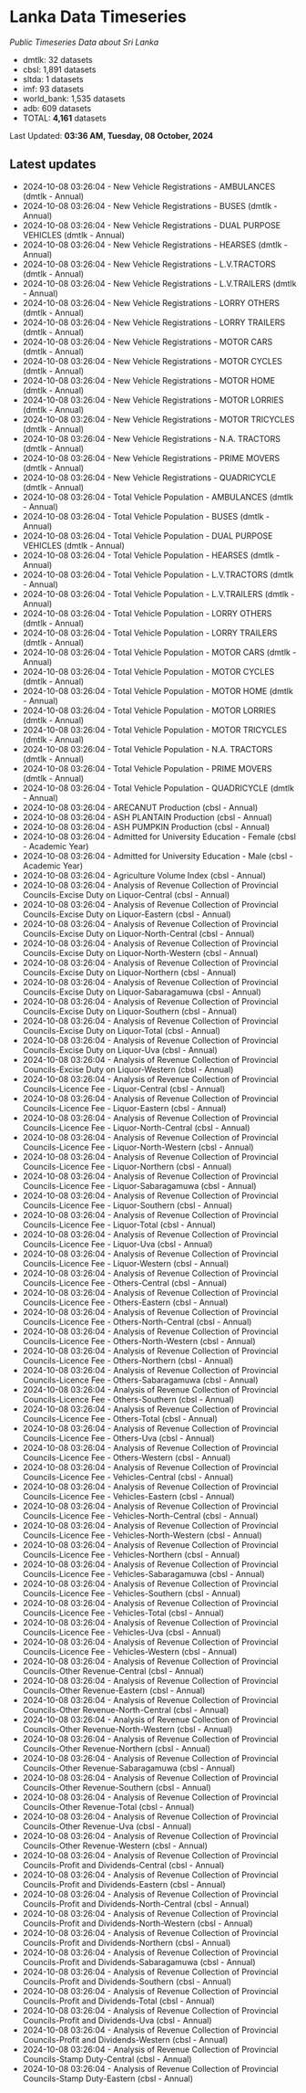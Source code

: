 # Lanka Data Timeseries
*Public Timeseries Data about Sri Lanka*

* dmtlk: 32 datasets
* cbsl: 1,891 datasets
* sltda: 1 datasets
* imf: 93 datasets
* world_bank: 1,535 datasets
* adb: 609 datasets
* TOTAL: **4,161** datasets

Last Updated: **03:36 AM, Tuesday, 08 October, 2024**

## Latest updates

* 2024-10-08 03:26:04 - New Vehicle Registrations - AMBULANCES (dmtlk - Annual)
* 2024-10-08 03:26:04 - New Vehicle Registrations - BUSES (dmtlk - Annual)
* 2024-10-08 03:26:04 - New Vehicle Registrations - DUAL PURPOSE VEHICLES (dmtlk - Annual)
* 2024-10-08 03:26:04 - New Vehicle Registrations - HEARSES (dmtlk - Annual)
* 2024-10-08 03:26:04 - New Vehicle Registrations - L.V.TRACTORS (dmtlk - Annual)
* 2024-10-08 03:26:04 - New Vehicle Registrations - L.V.TRAILERS (dmtlk - Annual)
* 2024-10-08 03:26:04 - New Vehicle Registrations - LORRY OTHERS (dmtlk - Annual)
* 2024-10-08 03:26:04 - New Vehicle Registrations - LORRY TRAILERS (dmtlk - Annual)
* 2024-10-08 03:26:04 - New Vehicle Registrations - MOTOR CARS (dmtlk - Annual)
* 2024-10-08 03:26:04 - New Vehicle Registrations - MOTOR CYCLES (dmtlk - Annual)
* 2024-10-08 03:26:04 - New Vehicle Registrations - MOTOR HOME (dmtlk - Annual)
* 2024-10-08 03:26:04 - New Vehicle Registrations - MOTOR LORRIES (dmtlk - Annual)
* 2024-10-08 03:26:04 - New Vehicle Registrations - MOTOR TRICYCLES (dmtlk - Annual)
* 2024-10-08 03:26:04 - New Vehicle Registrations - N.A. TRACTORS (dmtlk - Annual)
* 2024-10-08 03:26:04 - New Vehicle Registrations - PRIME MOVERS (dmtlk - Annual)
* 2024-10-08 03:26:04 - New Vehicle Registrations - QUADRICYCLE (dmtlk - Annual)
* 2024-10-08 03:26:04 - Total Vehicle Population - AMBULANCES (dmtlk - Annual)
* 2024-10-08 03:26:04 - Total Vehicle Population - BUSES (dmtlk - Annual)
* 2024-10-08 03:26:04 - Total Vehicle Population - DUAL PURPOSE VEHICLES (dmtlk - Annual)
* 2024-10-08 03:26:04 - Total Vehicle Population - HEARSES (dmtlk - Annual)
* 2024-10-08 03:26:04 - Total Vehicle Population - L.V.TRACTORS (dmtlk - Annual)
* 2024-10-08 03:26:04 - Total Vehicle Population - L.V.TRAILERS (dmtlk - Annual)
* 2024-10-08 03:26:04 - Total Vehicle Population - LORRY OTHERS (dmtlk - Annual)
* 2024-10-08 03:26:04 - Total Vehicle Population - LORRY TRAILERS (dmtlk - Annual)
* 2024-10-08 03:26:04 - Total Vehicle Population - MOTOR CARS (dmtlk - Annual)
* 2024-10-08 03:26:04 - Total Vehicle Population - MOTOR CYCLES (dmtlk - Annual)
* 2024-10-08 03:26:04 - Total Vehicle Population - MOTOR HOME (dmtlk - Annual)
* 2024-10-08 03:26:04 - Total Vehicle Population - MOTOR LORRIES (dmtlk - Annual)
* 2024-10-08 03:26:04 - Total Vehicle Population - MOTOR TRICYCLES (dmtlk - Annual)
* 2024-10-08 03:26:04 - Total Vehicle Population - N.A. TRACTORS (dmtlk - Annual)
* 2024-10-08 03:26:04 - Total Vehicle Population - PRIME MOVERS (dmtlk - Annual)
* 2024-10-08 03:26:04 - Total Vehicle Population - QUADRICYCLE (dmtlk - Annual)
* 2024-10-08 03:26:04 - ARECANUT Production (cbsl - Annual)
* 2024-10-08 03:26:04 - ASH PLANTAIN Production (cbsl - Annual)
* 2024-10-08 03:26:04 - ASH PUMPKIN Production (cbsl - Annual)
* 2024-10-08 03:26:04 - Admitted for University Education - Female (cbsl - Academic Year)
* 2024-10-08 03:26:04 - Admitted for University Education - Male (cbsl - Academic Year)
* 2024-10-08 03:26:04 - Agriculture Volume Index (cbsl - Annual)
* 2024-10-08 03:26:04 - Analysis of Revenue Collection of Provincial Councils-Excise Duty on Liquor-Central (cbsl - Annual)
* 2024-10-08 03:26:04 - Analysis of Revenue Collection of Provincial Councils-Excise Duty on Liquor-Eastern (cbsl - Annual)
* 2024-10-08 03:26:04 - Analysis of Revenue Collection of Provincial Councils-Excise Duty on Liquor-North-Central (cbsl - Annual)
* 2024-10-08 03:26:04 - Analysis of Revenue Collection of Provincial Councils-Excise Duty on Liquor-North-Western (cbsl - Annual)
* 2024-10-08 03:26:04 - Analysis of Revenue Collection of Provincial Councils-Excise Duty on Liquor-Northern (cbsl - Annual)
* 2024-10-08 03:26:04 - Analysis of Revenue Collection of Provincial Councils-Excise Duty on Liquor-Sabaragamuwa (cbsl - Annual)
* 2024-10-08 03:26:04 - Analysis of Revenue Collection of Provincial Councils-Excise Duty on Liquor-Southern (cbsl - Annual)
* 2024-10-08 03:26:04 - Analysis of Revenue Collection of Provincial Councils-Excise Duty on Liquor-Total (cbsl - Annual)
* 2024-10-08 03:26:04 - Analysis of Revenue Collection of Provincial Councils-Excise Duty on Liquor-Uva (cbsl - Annual)
* 2024-10-08 03:26:04 - Analysis of Revenue Collection of Provincial Councils-Excise Duty on Liquor-Western (cbsl - Annual)
* 2024-10-08 03:26:04 - Analysis of Revenue Collection of Provincial Councils-Licence Fee - Liquor-Central (cbsl - Annual)
* 2024-10-08 03:26:04 - Analysis of Revenue Collection of Provincial Councils-Licence Fee - Liquor-Eastern (cbsl - Annual)
* 2024-10-08 03:26:04 - Analysis of Revenue Collection of Provincial Councils-Licence Fee - Liquor-North-Central (cbsl - Annual)
* 2024-10-08 03:26:04 - Analysis of Revenue Collection of Provincial Councils-Licence Fee - Liquor-North-Western (cbsl - Annual)
* 2024-10-08 03:26:04 - Analysis of Revenue Collection of Provincial Councils-Licence Fee - Liquor-Northern (cbsl - Annual)
* 2024-10-08 03:26:04 - Analysis of Revenue Collection of Provincial Councils-Licence Fee - Liquor-Sabaragamuwa (cbsl - Annual)
* 2024-10-08 03:26:04 - Analysis of Revenue Collection of Provincial Councils-Licence Fee - Liquor-Southern (cbsl - Annual)
* 2024-10-08 03:26:04 - Analysis of Revenue Collection of Provincial Councils-Licence Fee - Liquor-Total (cbsl - Annual)
* 2024-10-08 03:26:04 - Analysis of Revenue Collection of Provincial Councils-Licence Fee - Liquor-Uva (cbsl - Annual)
* 2024-10-08 03:26:04 - Analysis of Revenue Collection of Provincial Councils-Licence Fee - Liquor-Western (cbsl - Annual)
* 2024-10-08 03:26:04 - Analysis of Revenue Collection of Provincial Councils-Licence Fee - Others-Central (cbsl - Annual)
* 2024-10-08 03:26:04 - Analysis of Revenue Collection of Provincial Councils-Licence Fee - Others-Eastern (cbsl - Annual)
* 2024-10-08 03:26:04 - Analysis of Revenue Collection of Provincial Councils-Licence Fee - Others-North-Central (cbsl - Annual)
* 2024-10-08 03:26:04 - Analysis of Revenue Collection of Provincial Councils-Licence Fee - Others-North-Western (cbsl - Annual)
* 2024-10-08 03:26:04 - Analysis of Revenue Collection of Provincial Councils-Licence Fee - Others-Northern (cbsl - Annual)
* 2024-10-08 03:26:04 - Analysis of Revenue Collection of Provincial Councils-Licence Fee - Others-Sabaragamuwa (cbsl - Annual)
* 2024-10-08 03:26:04 - Analysis of Revenue Collection of Provincial Councils-Licence Fee - Others-Southern (cbsl - Annual)
* 2024-10-08 03:26:04 - Analysis of Revenue Collection of Provincial Councils-Licence Fee - Others-Total (cbsl - Annual)
* 2024-10-08 03:26:04 - Analysis of Revenue Collection of Provincial Councils-Licence Fee - Others-Uva (cbsl - Annual)
* 2024-10-08 03:26:04 - Analysis of Revenue Collection of Provincial Councils-Licence Fee - Others-Western (cbsl - Annual)
* 2024-10-08 03:26:04 - Analysis of Revenue Collection of Provincial Councils-Licence Fee - Vehicles-Central (cbsl - Annual)
* 2024-10-08 03:26:04 - Analysis of Revenue Collection of Provincial Councils-Licence Fee - Vehicles-Eastern (cbsl - Annual)
* 2024-10-08 03:26:04 - Analysis of Revenue Collection of Provincial Councils-Licence Fee - Vehicles-North-Central (cbsl - Annual)
* 2024-10-08 03:26:04 - Analysis of Revenue Collection of Provincial Councils-Licence Fee - Vehicles-North-Western (cbsl - Annual)
* 2024-10-08 03:26:04 - Analysis of Revenue Collection of Provincial Councils-Licence Fee - Vehicles-Northern (cbsl - Annual)
* 2024-10-08 03:26:04 - Analysis of Revenue Collection of Provincial Councils-Licence Fee - Vehicles-Sabaragamuwa (cbsl - Annual)
* 2024-10-08 03:26:04 - Analysis of Revenue Collection of Provincial Councils-Licence Fee - Vehicles-Southern (cbsl - Annual)
* 2024-10-08 03:26:04 - Analysis of Revenue Collection of Provincial Councils-Licence Fee - Vehicles-Total (cbsl - Annual)
* 2024-10-08 03:26:04 - Analysis of Revenue Collection of Provincial Councils-Licence Fee - Vehicles-Uva (cbsl - Annual)
* 2024-10-08 03:26:04 - Analysis of Revenue Collection of Provincial Councils-Licence Fee - Vehicles-Western (cbsl - Annual)
* 2024-10-08 03:26:04 - Analysis of Revenue Collection of Provincial Councils-Other Revenue-Central (cbsl - Annual)
* 2024-10-08 03:26:04 - Analysis of Revenue Collection of Provincial Councils-Other Revenue-Eastern (cbsl - Annual)
* 2024-10-08 03:26:04 - Analysis of Revenue Collection of Provincial Councils-Other Revenue-North-Central (cbsl - Annual)
* 2024-10-08 03:26:04 - Analysis of Revenue Collection of Provincial Councils-Other Revenue-North-Western (cbsl - Annual)
* 2024-10-08 03:26:04 - Analysis of Revenue Collection of Provincial Councils-Other Revenue-Northern (cbsl - Annual)
* 2024-10-08 03:26:04 - Analysis of Revenue Collection of Provincial Councils-Other Revenue-Sabaragamuwa (cbsl - Annual)
* 2024-10-08 03:26:04 - Analysis of Revenue Collection of Provincial Councils-Other Revenue-Southern (cbsl - Annual)
* 2024-10-08 03:26:04 - Analysis of Revenue Collection of Provincial Councils-Other Revenue-Total (cbsl - Annual)
* 2024-10-08 03:26:04 - Analysis of Revenue Collection of Provincial Councils-Other Revenue-Uva (cbsl - Annual)
* 2024-10-08 03:26:04 - Analysis of Revenue Collection of Provincial Councils-Other Revenue-Western (cbsl - Annual)
* 2024-10-08 03:26:04 - Analysis of Revenue Collection of Provincial Councils-Profit and Dividends-Central (cbsl - Annual)
* 2024-10-08 03:26:04 - Analysis of Revenue Collection of Provincial Councils-Profit and Dividends-Eastern (cbsl - Annual)
* 2024-10-08 03:26:04 - Analysis of Revenue Collection of Provincial Councils-Profit and Dividends-North-Central (cbsl - Annual)
* 2024-10-08 03:26:04 - Analysis of Revenue Collection of Provincial Councils-Profit and Dividends-North-Western (cbsl - Annual)
* 2024-10-08 03:26:04 - Analysis of Revenue Collection of Provincial Councils-Profit and Dividends-Northern (cbsl - Annual)
* 2024-10-08 03:26:04 - Analysis of Revenue Collection of Provincial Councils-Profit and Dividends-Sabaragamuwa (cbsl - Annual)
* 2024-10-08 03:26:04 - Analysis of Revenue Collection of Provincial Councils-Profit and Dividends-Southern (cbsl - Annual)
* 2024-10-08 03:26:04 - Analysis of Revenue Collection of Provincial Councils-Profit and Dividends-Total (cbsl - Annual)
* 2024-10-08 03:26:04 - Analysis of Revenue Collection of Provincial Councils-Profit and Dividends-Uva (cbsl - Annual)
* 2024-10-08 03:26:04 - Analysis of Revenue Collection of Provincial Councils-Profit and Dividends-Western (cbsl - Annual)
* 2024-10-08 03:26:04 - Analysis of Revenue Collection of Provincial Councils-Stamp Duty-Central (cbsl - Annual)
* 2024-10-08 03:26:04 - Analysis of Revenue Collection of Provincial Councils-Stamp Duty-Eastern (cbsl - Annual)
